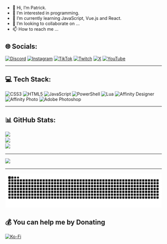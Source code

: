 - 👋 Hi, I’m Patrick.
- 👀 I’m interested in programming.
- 🌱 I’m currently learning JavaScript, Vue.js and React.
- 💞️ I’m looking to collaborate on ...
- 📫 How to reach me ...

## 🌐 Socials:
[![Discord](https://img.shields.io/badge/Discord-%237289DA.svg?logo=discord&logoColor=white)](https://discord.gg/FrXg5MD) [![Instagram](https://img.shields.io/badge/Instagram-%23E4405F.svg?logo=Instagram&logoColor=white)](https://instagram.com/k4nzi_) [![TikTok](https://img.shields.io/badge/TikTok-%23000000.svg?logo=TikTok&logoColor=white)](https://tiktok.com/@k4nzi_) [![Twitch](https://img.shields.io/badge/Twitch-%239146FF.svg?logo=Twitch&logoColor=white)](https://twitch.tv/k4nzi) [![X](https://img.shields.io/badge/X-black.svg?logo=X&logoColor=white)](https://x.com/k4nzi) [![YouTube](https://img.shields.io/badge/YouTube-%23FF0000.svg?logo=YouTube&logoColor=white)](https://youtube.com/@k4nzi)

---

## 💻 Tech Stack:
![CSS3](https://img.shields.io/badge/css3-%231572B6.svg?style=for-the-badge&logo=css3&logoColor=white) ![HTML5](https://img.shields.io/badge/html5-%23E34F26.svg?style=for-the-badge&logo=html5&logoColor=white) ![JavaScript](https://img.shields.io/badge/javascript-%23323330.svg?style=for-the-badge&logo=javascript&logoColor=%23F7DF1E) ![PowerShell](https://img.shields.io/badge/PowerShell-%235391FE.svg?style=for-the-badge&logo=powershell&logoColor=white) ![Lua](https://img.shields.io/badge/lua-%232C2D72.svg?style=for-the-badge&logo=lua&logoColor=white) ![Affinity Designer](https://img.shields.io/badge/affinity%20desginer-%231B72BE.svg?style=for-the-badge&logo=affinity-designer&logoColor=white) ![Affinity Photo](https://img.shields.io/badge/affinityphoto-%237E4DD2.svg?style=for-the-badge&logo=affinity-photo&logoColor=white) ![Adobe Photoshop](https://img.shields.io/badge/adobe%20photoshop-%2331A8FF.svg?style=for-the-badge&logo=adobe%20photoshop&logoColor=white)

---
## 📊 GitHub Stats:
![](https://github-readme-stats.vercel.app/api?username=w3bprinz&theme=dark&hide_border=false&include_all_commits=false&count_private=false)<br/>
![](https://github-readme-streak-stats.herokuapp.com/?user=w3bprinz&theme=dark&hide_border=false)<br/>
![](https://github-readme-stats.vercel.app/api/top-langs/?username=w3bprinz&theme=dark&hide_border=false&include_all_commits=false&count_private=false&layout=compact)

---
[![](https://visitcount.itsvg.in/api?id=w3bprinz&icon=0&color=0)](https://visitcount.itsvg.in)

---
<img src="https://raw.githubusercontent.com/w3bprinz/w3bprinz/output/snake.svg" alt="Snake animation" />

## 💰 You can help me by Donating
[![Ko-Fi](https://img.shields.io/badge/Ko--fi-F16061?style=for-the-badge&logo=ko-fi&logoColor=white)](https://ko-fi.com/K4NZI) 

